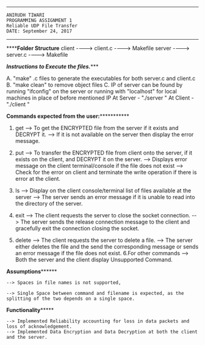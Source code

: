 ************************************
	ANIRUDH TIWARI
	PROGRAMMING ASSIGNMENT 1
	Reliable UDP File Transfer
	DATE: September 24, 2017
************************************


****************Folder Structure************
client
	----> client.c
	----> Makefile
server
	----> server.c
	----> Makefile

*********Instructions to Execute the files.************

A. "make" .c files to generate the executables for  both server.c and client.c
B. "make clean" to remove object files
C. IP of server can be found by running "ifconfig" on the server or running with "localhost" for local machines in place of before mentioned IP
	 At Server - "./server <Port Number>"
	 At Client - "./client <Server IP> <Same Port Number as used on Server>"




****************Commands expected from the user:***************************

1. get <filename>
	--> To get the ENCRYPTED file from the server if it exists and DECRYPT it.
	--> If it is not available on the server then display the error message.

2. put <filename>
	--> To transfer the ENCRYPTED file from client onto the server, if it exists on the client, and DECRYPT it on the server.
	--> Displays error message on the client terminal/console if the file does not exist
	--> Check for the error on client and terminate the write operation if there is error at the client.

3. ls
	--> Display on the client console/terminal list of files available at the server
	--> The server sends an error message if it is unable to read into the directory of the server.

4. exit
	--> The client requests the server to close the socket connection.
	--> The server sends the release connection message to the client and gracefully exit the connection closing the socket.

5. delete <filename>
	--> The client requests the server to delete a file.
	--> The server either deletes the file and the send the corresponding message or sends an error message if the file does not exist.
6.For other commands
	--> Both the server and the client display Unsupported Command.




****************************Assumptions**********************************

	--> Spaces in file names is not supported,

	--> Single Space between command and filename is expected, as the splitting of the two depends on a single space.




****************************Functionality*********************************

	--> Implemented Reliability accounting for loss in data packets and loss of acknowledgement.
	--> Implemented Data Encryption and Data Decryption at both the client and the server.
